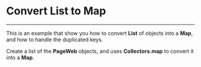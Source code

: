 
# Convert List to Map
---

This is an example that show you how to convert **List** of objects into a **Map**, and how to handle the duplicated keys.

Create a list of the **PageWeb** objects, and uses **Collectors.map** to convert it into a **Map**.




